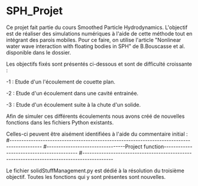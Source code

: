 # SPH_Projet

Ce projet fait partie du cours Smoothed Particle Hydrodynamics. L'objectif est de réaliser des simulations numériques à l'aide de cette méthode tout en intégrant des parois mobiles. Pour ce faire, on utilise l'article "Nonlinear water wave interaction with floating bodies in SPH" de B.Bouscasse et al. disponible dans le dossier.

Les objectifs fixés sont présentés ci-dessous et sont de difficulté croissante : 

-1 : Etude d'un l'écoulement de couette plan.

-2 : Etude d'un écoulement dans une cavité entrainée.

-3 : Etude d'un écoulement suite à la chute d'un solide.


Afin de simuler ces différents écoulements nous avons créé de nouvelles fonctions dans les fichiers Python existants. 

Celles-ci peuvent être aisément identifiées à l'aide du commentaire initial : 
#-------------------------------------------------------------------------------------------
#---------------------------------Project function------------------------------------------
#-------------------------------------------------------------------------------------------


Le fichier solidStuffManagement.py est dédié à la résolution du troisième objectif. 
Toutes les fonctions qui y sont présentes sont nouvelles. 